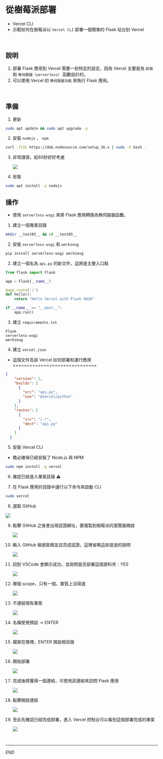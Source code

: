 # 從樹莓派部署
- Vercel CLI
- 示範如何在樹莓派以 `Vercel CLI` 部署一個簡單的 Flask 站台到 Vercel

</br>

## 說明
1. 部署 Flask 應用到 Vercel 需要一些特定的設定，因為 Vercel 主要是為 `前端` 和 `無伺服器（serverless）` 函數設計的。
2. 可以使用 Vercel 的 `無伺服器功能` 來執行 Flask 應用。

</br>

## 準備
1. 更新
```bash
sudo apt update && sudo apt upgrade -y
```
2. 安裝 `nodejs` 、 `npm`
```bash
curl -fsSL https://deb.nodesource.com/setup_16.x | sudo -E bash -
```
3. 非常謹慎，給60秒好好考慮

   ![](images/img_25.png)

4. 安裝
```bash
sudo apt install -y nodejs
```

## 操作
- 使用 `serverless-wsgi` 來將 Flask 應用轉換為無伺服器函數。


1. 建立一個專案目錄
```bash
mkdir __test03__ && cd __test03__

```
2. 安裝 `serverless-wsgi` 和 `werkzeug`
```bash
pip install serverless-wsgi werkzeug
```


2. 建立一個名為 `api.py` 的新文件，這將是主要入口點
```python
from flask import Flask

app = Flask(__name__)

@app.route('/')
def hello():
    return "Hello Vercel with Flask 0816"

if __name__ == "__main__":
    app.run()
```

3. 建立 `requirements.txt`
```text
Flask
serverless-wsgi
werkzeug
```

4. 建立 `vercel.json`
- 這個文件告訴 Vercel 如何部署和運行應用
==============================
```json
{
    "version": 2,
    "builds": [
      {
        "src": "api.py",
        "use": "@vercel/python"
      }
    ],
    "routes": [
      {
        "src": "/.*",
        "dest": "api.py"
      }
    ]
  }
```
  
5. 安裝 Vercel CLI
- 務必確保已經安裝了 Node.js 與 NPM

```bash
sudo npm install -g vercel
```

6. 確認已經進入專案目錄 ⚠️

7. 在 Flask 應用的目錄中運行以下命令來啟動 CLI
```bash
sudo vercel
```

8. 選取 GitHub

![](images/img_26.png)

9. 點擊 GitHub 之後會出現認證網址，要複製到樹莓派的瀏覽器開啟

    ![](images/img_27.png)

10. 輸入 GitHub 帳號密碼並且完成認證，這裡省略這些提過的說明
    
    ![](images/img_28.png)

11. 回到 VSCode 會顯示成功，並詢問是否部署這個資料夾：YES
    
    ![](images/img_29.png)

12. 哪個 scope，只有一個，實質上沒得選
    
    ![](images/img_30.png)

13. 不連結現有專案
    
    ![](images/img_31.png)

14. 名稱使用預設 -> ENTER
    
    ![](images/img_32.png)

15. 檔案在哪裡，ENTER 預設根目錄
    
    ![](images/img_33.png)

16. 開始部署

    ![](images/img_34.png)

17. 完成後將獲得一個連結，可使用該連結來訪問 Flask 應用
    
    ![](images/img_35.png)

18. 點擊開啟連結
    
    ![](images/img_36.png)

19. 至此先確認已經完成部署，進入 Vercel 控制台可以看到這個部署完成的專案
    
    ![](images/img_37.png)

<br>

---

_END_